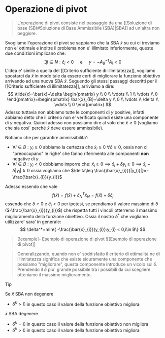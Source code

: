 # Operazione di pivot
> L'operazione di pivot consiste nel passaggio da una [[Soluzione di base (SB)#Soluzione di Base Ammissibile (SBA)|SBA]] ad un'altra non peggiore.

Svogliamo l'operazione di pivot se sappiamo che la SBA $\bar{x}$ su cui ci troviamo non e' ottimale e inoltre il problema non e' illimitato inferiormente, queste due condizioni implicano che:
$$
\exists j\in N:\hat{c}_{j}<0 \quad \text{ e }\quad y=-A_{B}^{-1}A_{j}< 0
$$
L'idea e' simile a quella del [[Criterio sufficiente di illimitatezza]], vogliamo spostarci da $\bar{x}$ in modo tale da essere certi di migliorare la funzione obiettivo arrivando ad una nuova SBA $\tilde{x}$.
Seguendo gli stessi passaggi descritti per il [[Criterio sufficiente di illimitatezza]], arriviamo a dire:
$$
\tilde{x}=\bar{x}+\delta \begin{pmatrix}
y \\
0 \\
\vdots \\
1 \\
\vdots \\
0
\end{pmatrix}=\begin{pmatrix}
\bar{x}_{B}+\delta y \\
0 \\
\vdots \\
\delta \\
\vdots \\
0
\end{pmatrix}
$$
Adesso tuttavia non abbiamo tutte le componenti di $y$ positive, infatti abbiamo detto che il criterio non e' verificato quindi esiste una componente di $y$ negativa.
Quindi adesso non possiamo dire al volo che $\tilde{x}\geq 0$ (vogliamo che sia cosi' perché $\tilde{x}$ deve essere ammissibile).

Notiamo che per garantire ammissibilita':
- $\forall i\in B:y_{i}\geq 0$ abbiamo la certezza che $\tilde{x}_{i}\geq 0$ $\forall\delta\geq 0$, ossia non ci "preoccupano" le righe' che fanno riferimento alle componenti **non** negative di $y$.
- $\forall i\in B:y_{i}< 0$ dobbiamo imporre che:
	$\tilde{x}_{i}\geq 0 \implies \bar{x}_{i}+\delta y_{i}\geq 0\implies \bar{x}_{i}-\delta |y_{i}|\geq 0$
	ossia vogliamo che
	$\delta\leq \frac{\bar{x}_{i}}{|y_{i}|}=-\frac{\bar{x}_{i}}{y_{i}}$

Adesso essendo che vale:
$$
f(\tilde{x})=f(\bar{x})+\hat{c}_{N}^T\tilde{x}_{N}=f(\bar{x})+\delta \hat{c}_{j}
$$
essendo che $\delta\geq0$ e $\hat{c}_{j}<0$ per ipotesi, se prendiamo il valore massimo di $\delta$ ($-\frac{\bar{x}_{i}}{y_{i}}$) che rispetta tutti i vincoli otterremo il massimo miglioramento della funzione obiettivo.
Ossia il nostro $\delta^*$ che vogliamo utilizzare' sara' in generale:
$$
\delta^*=min\{  -\frac{\bar{x}_{i}}{y_{i}}:y_{i} < 0,i\in B\}
$$

> [!example]- Esempio di operazione di pivot
> ![[Esempio di operazione di pivot]]

> Generalizzando,
> quando non e' soddisfatto il criterio di ottimalità ne di illimitatezza significa che esiste sicuramente una componente che possiamo "migliorare", questa componente introduce un vicolo sul $\delta$. Prendendo il $\delta$ piu' grande possibile tra i possibili da cui scegliere otteniamo il massimo miglioramento.

> [!tip]
> Se $\bar{x}$ SBA non degenere
> -  $\delta^k> 0$ in questo caso il valore della funzione obiettivo migliora
> 
> $\bar{x}$ SBA degenere 
> - $\delta^k=0$ in questo caso il valore della funzione obiettivo non migliora
> - $\delta^k > 0$ in questo caso il valore della funzione obiettivo migliora
> 

